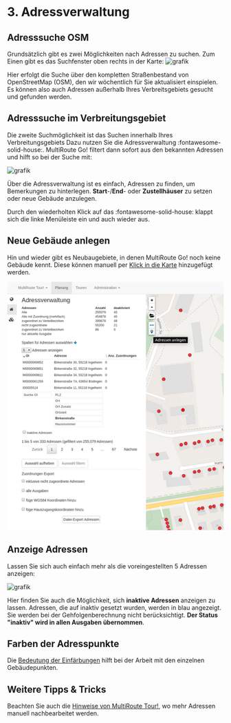 # **3. Adressverwaltung**

## Adresssuche OSM

Grundsätzlich gibt es zwei Möglichkeiten nach Adressen zu suchen. Zum Einen gibt es das Suchfenster oben rechts in der Karte:
![grafik](https://user-images.githubusercontent.com/99329016/159438382-7b4b98d8-f872-4868-a1b6-1f15d8f7da1f.png "OSM Suche")

Hier erfolgt die Suche über den kompletten Straßenbestand von OpenStreetMap (OSM), den wir wöchentlich für Sie aktualisiert einspielen. Es können also auch Adressen außerhalb Ihres Verbreitsgebiets gesucht und gefunden werden.


## Adresssuche im Verbreitungsgebiet

Die zweite Suchmöglichkeit ist das Suchen innerhalb Ihres Verbreitungsgebiets Dazu nutzen Sie die Adressverwaltung :fontawesome-solid-house:. 
MultiRoute Go! filtert dann sofort aus den bekannten Adressen und hilft so bei der Suche mit:

![grafik](https://user-images.githubusercontent.com/99329016/159439198-8f9b6935-d615-41f6-8206-fedb003bdd23.png "Adresssuche in der Adressverwaltung")

Über die Adressverwaltung ist es einfach, Adressen zu finden, um Bemerkungen zu hinterlegen. **Start**-/**End**- oder **Zustellhäuser** zu setzen oder neue Gebäude anzulegen.

Durch den wiederholten Klick auf das :fontawesome-solid-house: klappt sich die linke Menüleiste ein und auch wieder aus.

## Neue Gebäude anlegen

Hin und wieder gibt es Neubaugebiete, in denen MultiRoute Go! noch keine Gebäude kennt. Diese können manuell per [Klick in die Karte](../tipps/#adressen-neu-anlegen) hinzugefügt werden.

![!](assets/Adressverwaltung2.png)

## Anzeige Adressen

Lassen Sie sich auch einfach mehr als die voreingestellten 5 Adressen anzeigen:

![grafik](https://user-images.githubusercontent.com/99329016/168275309-0510484d-8d04-4887-8a55-7b891dac5a73.png)

Hier finden Sie auch die Möglichkeit, sich **inaktive Adressen** anzeigen zu lassen.
Adressen, die auf inaktiv gesetzt wurden, werden in blau angezeigt. Sie werden bei der Gehfolgenberechnung nicht berücksichtigt. **Der Status "inaktiv" wird in allen Ausgaben übernommen**. 

## Farben der Adresspunkte

Die [Bedeutung der Einfärbungen](../gebietsplanung/#bedeutung-der-punkteinfarbungen) hilft bei der Arbeit mit den einzelnen Gebäudepunkten.


## Weitere Tipps & Tricks
Beachten Sie auch die [Hinweise von MultiRoute Tour!](https://tour.multiroute.de/handbuch/tipps/), wo mehr Adressen manuell nachbearbeitet werden.

